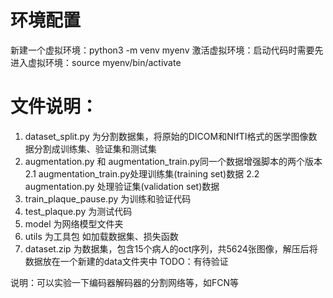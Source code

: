 # 环境配置
新建一个虚拟环境：python3 -m venv myenv
激活虚拟环境：启动代码时需要先进入虚拟环境：source myenv/bin/activate

# 文件说明：
1. dataset_split.py 为分割数据集，将原始的DICOM和NIfTI格式的医学图像数据分割成训练集、验证集和测试集
2. augmentation.py 和 augmentation_train.py同一个数据增强脚本的两个版本
  2.1 augmentation_train.py处理训练集(training set)数据
  2.2 augmentation.py 处理验证集(validation set)数据
3. train_plaque_pause.py 为训练和验证代码
4. test_plaque.py 为测试代码
5. model 为网络模型文件夹
6. utils 为工具包 如加载数据集、损失函数
7. dataset.zip 为数据集，包含15个病人的oct序列，共5624张图像，解压后将数据放在一个新建的data文件夹中 TODO：有待验证

说明：可以实验一下编码器解码器的分割网络等，如FCN等
